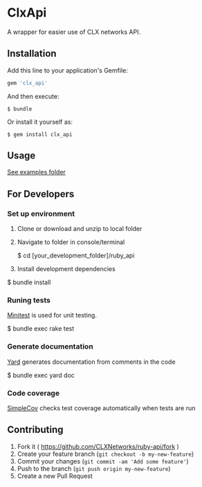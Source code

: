 # ClxApi

A wrapper for easier use of CLX networks API.

## Installation

Add this line to your application's Gemfile:

```ruby
gem 'clx_api'
```

And then execute:

    $ bundle

Or install it yourself as:

    $ gem install clx_api

## Usage

[See examples folder](https://github.com/CLXNetworks/ruby-api/examples)

## For Developers
### Set up environment
1. Clone or download and unzip to local folder
2. Navigate to folder in console/terminal


    $ cd [your_development_folder]/ruby_api
3. Install development dependencies


  $ bundle install
    
### Runing tests
[Minitest](https://github.com/seattlerb/minitest) is used for unit testing.

  $ bundle exec rake test

### Generate documentation
[Yard](https://github.com/lsegal/yard) generates documentation from comments in the code

  $ bundle exec yard doc
    
### Code coverage
[SimpleCov](https://github.com/colszowka/simplecov) checks test coverage automatically when tests are run

## Contributing
1. Fork it ( https://github.com/CLXNetworks/ruby-api/fork )
2. Create your feature branch (`git checkout -b my-new-feature`)
3. Commit your changes (`git commit -am 'Add some feature'`)
4. Push to the branch (`git push origin my-new-feature`)
5. Create a new Pull Request
